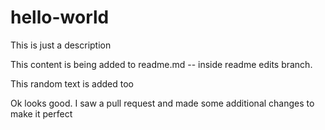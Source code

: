 # hello-world
This is just a description

This content is being added to readme.md -- inside readme edits branch.

This random text is added too

Ok looks good. I saw a pull request and made some additional changes to make it perfect
